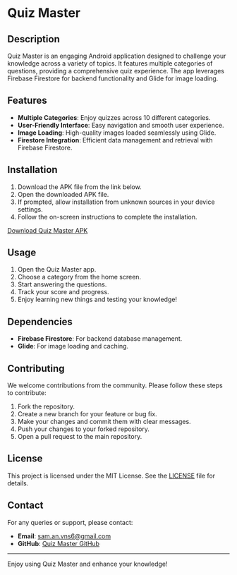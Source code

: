 # Quiz Master

## Description

Quiz Master is an engaging Android application designed to challenge your knowledge across a variety of topics. It features multiple categories of questions, providing a comprehensive quiz experience. The app leverages Firebase Firestore for backend functionality and Glide for image loading.

## Features

- **Multiple Categories**: Enjoy quizzes across 10 different categories.
- **User-Friendly Interface**: Easy navigation and smooth user experience.
- **Image Loading**: High-quality images loaded seamlessly using Glide.
- **Firestore Integration**: Efficient data management and retrieval with Firebase Firestore.

## Installation

1. Download the APK file from the link below.
2. Open the downloaded APK file.
3. If prompted, allow installation from unknown sources in your device settings.
4. Follow the on-screen instructions to complete the installation.

[Download Quiz Master APK](https://drive.google.com/file/d/10NNZVzO9dLx1nWLsWI5Z1pZp1usOLy1O/view?usp=drive_link)

## Usage

1. Open the Quiz Master app.
2. Choose a category from the home screen.
3. Start answering the questions.
4. Track your score and progress.
5. Enjoy learning new things and testing your knowledge!

## Dependencies

- **Firebase Firestore**: For backend database management.
- **Glide**: For image loading and caching.

## Contributing

We welcome contributions from the community. Please follow these steps to contribute:

1. Fork the repository.
2. Create a new branch for your feature or bug fix.
3. Make your changes and commit them with clear messages.
4. Push your changes to your forked repository.
5. Open a pull request to the main repository.

## License

This project is licensed under the MIT License. See the [LICENSE](LICENSE) file for details.

## Contact

For any queries or support, please contact:

- **Email**: sam.an.vns6@gmail.com
- **GitHub**: [Quiz Master GitHub](https://github.com/ataussamadansari/Quiz-Master)

---

Enjoy using Quiz Master and enhance your knowledge!
